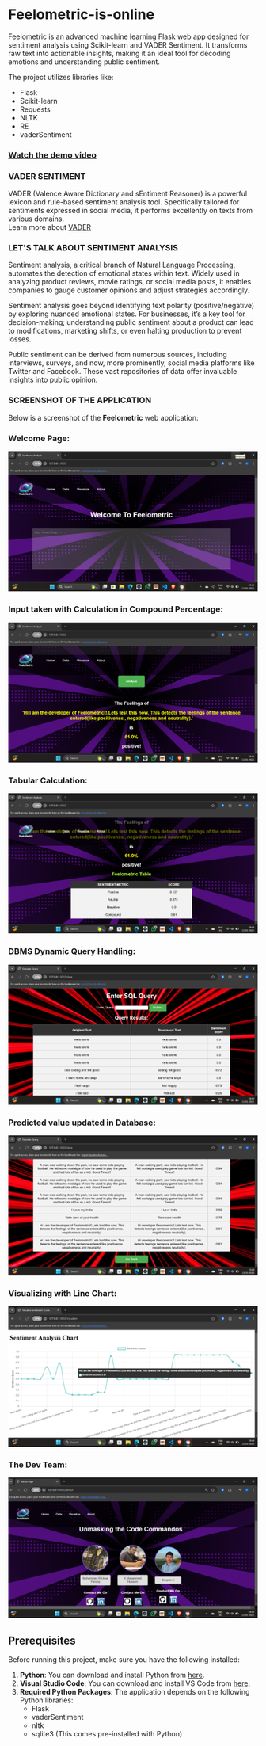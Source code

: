 # Feelometric-is-online  
Feelometric is an advanced machine learning Flask web app designed for sentiment analysis using Scikit-learn and VADER Sentiment. It transforms raw text into actionable insights, making it an ideal tool for decoding emotions and understanding public sentiment.  

The project utilizes libraries like:  
- Flask  
- Scikit-learn  
- Requests  
- NLTK  
- RE  
- vaderSentiment

### [Watch the demo video](./Feelometric-Tutorial.mp4)


### VADER SENTIMENT  
VADER (Valence Aware Dictionary and sEntiment Reasoner) is a powerful lexicon and rule-based sentiment analysis tool. Specifically tailored for sentiments expressed in social media, it performs excellently on texts from various domains.  
Learn more about [VADER](https://pypi.org/project/vaderSentiment/)  

### LET'S TALK ABOUT SENTIMENT ANALYSIS  
Sentiment analysis, a critical branch of Natural Language Processing, automates the detection of emotional states within text. Widely used in analyzing product reviews, movie ratings, or social media posts, it enables companies to gauge customer opinions and adjust strategies accordingly.  

Sentiment analysis goes beyond identifying text polarity (positive/negative) by exploring nuanced emotional states. For businesses, it’s a key tool for decision-making; understanding public sentiment about a product can lead to modifications, marketing shifts, or even halting production to prevent losses.  

Public sentiment can be derived from numerous sources, including interviews, surveys, and now, more prominently, social media platforms like Twitter and Facebook. These vast repositories of data offer invaluable insights into public opinion.  


### SCREENSHOT OF THE APPLICATION  
Below is a screenshot of the **Feelometric** web application:  

### Welcome Page:

![ScreenShot](./ScreenShot)


### Input taken with Calculation in Compound Percentage:

![ScreenShot](./ScreenShot1)


### Tabular Calculation:

![ScreenShot](./ScreenShot2)

### DBMS Dynamic Query Handling:

![ScreenShot](./ScreenShot3)

### Predicted value updated in Database:

![ScreenShot](./ScreenShot4)

### Visualizing with Line Chart:

![ScreenShot](./ScreenShot5)

### The Dev Team:
![ScreenShot](./ScreenShot6)

## Prerequisites

Before running this project, make sure you have the following installed:

1. **Python**: You can download and install Python from [here](https://www.python.org/downloads/).
2. **Visual Studio Code**: You can download and install VS Code from [here](https://code.visualstudio.com/).
3. **Required Python Packages**: The application depends on the following Python libraries:
   - Flask
   - vaderSentiment
   - nltk
   - sqlite3 (This comes pre-installed with Python)

  
